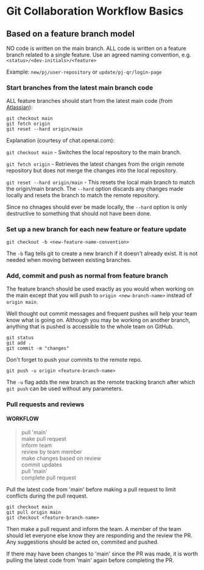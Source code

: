 # Git Collaboration Workflow Basics
## Based on a feature branch model

NO code is written on the main branch.
ALL code is written on a feature branch related to a single feature.
Use an agreed naming convention, e.g. `<status>/<dev-initials>/<feature>`

Example: `new/pj/user-repository` or `update/pj-qr/login-page`

### Start branches from the latest main branch code

ALL feature branches should start from the latest main code (from [Atlassian](https://www.atlassian.com/git/tutorials/comparing-workflows/feature-branch-workflow)):
```
git checkout main
git fetch origin 
git reset --hard origin/main
```
Explanation (courtesy of chat.openai.com):

`git checkout main` - Switches the local repository to the main branch.

`git fetch origin` - Retrieves the latest changes from the origin remote repository but does not merge the changes into the local repository.

`git reset --hard origin/main` - This resets the local main branch to match the origin/main branch. The `--hard` option discards any changes made locally and resets the branch to match the remote repository.

Since no chnages should ever be made locally, the `--hard` option is only destructive to something that should not have been done.

### Set up a new branch for each new feature or feature update
```
git checkout -b <new-feature-name-convention>
```
The `-b` flag tells git to create a new branch if it doesn't already exist. It is not needed when moving between existing branches.

### Add, commit and push as normal from feature branch

The feature branch should be used exactly as you would when working on the main except that you will push to `origin <new-branch-name>` instead of `origin main`.

Well thought out commit messages and frequent pushes will help your team know what is going on. Although you may be working on another branch, anything that is pushed is accessible to the whole team on GitHub.
```
git status
git add .
git commit -m "changes"
```
Don't forget to push your commits to the remote repo.
```
git push -u origin <feature-branch-name>
```
The `-u` flag adds the new branch as the remote tracking branch after which `git push` can be used without any parameters.

### Pull requests and reviews

#### WORKFLOW
> pull 'main'        
> make pull request        
> inform team        
> review by team member        
> make changes based on review        
> commit updates        
> pull 'main'        
> complete pull request        

Pull the latest code from 'main' before making a pull request to limit conflicts during the pull request.
```
git checkout main
git pull origin main
git checkout <feature-branch-name>
```
Then make a pull request and inform the team.
A member of the team should let everyone else know they are responding and the review the PR.
Any suggestions should be acted on, commited and pushed.

If there may have been changes to 'main' since the PR was made, it is worth pulling the latest code from 'main' again before completing the PR.


